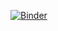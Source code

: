 [![Binder](https://mybinder.org/badge_logo.svg)](https://mybinder.org/v2/gh/sswatson/julia-python-r-bash-octave/master)
